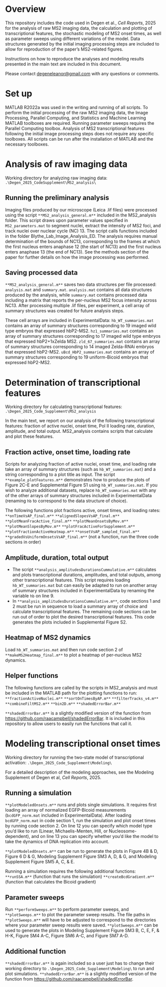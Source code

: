 # Overview
This repository includes the code used in Degen et al., _Cell Reports_, 2025 for the analysis of raw MS2 imaging data, the calculation and plotting of transcriptional features, the stochastic modeling of MS2 onset times, as well as parameter sweeps using different variations of the model. Data structures generated by the initial imaging processing steps are included to allow for reproduction of the paper’s MS2-related figures.
 
Instructions on how to reproduce the analyses and modeling results presented in the main text are included in this document.
 
Please contact degeneleanor@gmail.com with any questions or comments.
 
# Set up
MATLAB R2022a was used in the writing and running of all scripts. To perform the initial processing of the raw MS2 imaging data, the Image Processing, Parallel Computing, and Statistics and Machine Learning MATLAB toolboxes are required. Running parameter sweeps requires the Parallel Computing toolbox. Analysis of MS2 transcriptional features following the initial image processing steps does not require any specific toolboxes. All scripts can be run after the installation of MATLAB and the necessary toolboxes.
 
# Analysis of raw imaging data
Working directory for analyzing raw imaging data: `.\Degen_2025_CodeSupplement\MS2_analysis\`

## Running the preliminary analysis
Imaging files produced by our microscope (Leica .lif files) were processed using the script `**MS2_analysis_general.m**` included in the MS2_analysis folder. This script draws upon parameter values specified in `MS2_parameters.mat` to segment nuclei, extract the intensity of MS2 foci, and track nuclei over nuclear cycle (NC) 13. The script calls functions included in the folder Blythe_Lab_Image_Analysis_ED. The analysis requires manual determination of the bounds of NC13, corresponding to the frames at which the first nucleus enters anaphase 12 (the start of NC13) and the first nucleus enters anaphase 13 (the end of NC13). See the methods section of the paper for further details on how the image processing was performed.
 
## Saving processed data
`**MS2_analysis_general.m**` saves two data structures per file processed: `analysis.mat` and `summary.mat`. `analysis.mat` contains all data structures produced by the analysis, while `summary.mat` contains processed data including a matrix that reports the per-nucleus MS2 focus intensity across NC13. After processing multiple .lif files, per experiment, a cell array of summary structures was created for future analysis steps. 

These cell arrays are included in ExperimentalData:
`hb_WT_summaries.mat` contains an array of summary structures corresponding to 19 imaged wild type embryos that expressed hbP2-MS2.
`hz1_summaries.mat` contains an array of summary structures corresponding to 17 imaged wild type embryos that expressed hbP2+1xZelda MS2.
`zld_67_summaries.mat` contains an array of summary structures corresponding to 14 imaged Zelda-RNAi embryos that expressed hbP2-MS2.
 `uBcd_HbP2_summaries.mat` contains an array of summary structures corresponding to 19 uniform-Bicoid embryos that expressed hbP2-MS2.
 
# Determination of transcriptional features
Working directory for calculating transcriptional features: `.\Degen_2025_Code_Supplement\MS2_analysis`

In the main text, we report on our analysis of the following transcriptional features: fraction of active nuclei, onset time, Pol II loading rate, duration, amplitude, and total output. MS2_analysis contains scripts that calculate and plot these features.
 
## Fraction active, onset time, loading rate
Scripts for analyzing fraction of active nuclei, onset time, and loading rate take an array of summary structures (such as `hb_WT_summaries.mat`) and a string corresponding to a plot title as input. The script `**example_plotFeatures.m**` demonstrates how to produce the plots of Figure 2C-E and Supplemental Figure S1 using `hb_WT_summaries.mat`. If you wish to analyze additional datasets, replace `hb_WT_summaries.mat` with any of the other arrays of summary structures included in ExperimentalData (renaming `hb` to correspond to the data structure of choice).

The following functions plot fractions active, onset times, and loading rates:
`**onTimeVsAP_final.m**`
`**alignedSlopesVsAP_final.m**`
`**plotMeanFracActive_final.m**`
`**plotMeanOnsetsByMov.m**`
`**plotMeanSlopesByMov.m**`
`**plotFracActiveForSupplement.m**`
`**plotFractionActiveHeatmap.m**`
`**onsetVsAP_sampled_final.m**`
`**gradedVsUniformOnsetsVsAP_final.m**` (not a function, run the three code sections in order)
 
## Amplitude, duration, total output
- The script `**analysis_amplitudesDurationsCummulative.m**` calculates and plots transcriptional durations, amplitudes, and total outputs, among other transcriptional features. This script requires loading `hb_WT_summaries.mat` but can easily be adapted to run on another array of summary structures included in ExperimentalData by renaming the variable `hb` on line 9.
- In `**analysis_amplitudesDurationsCummulative.m**`, code sections 1 and 2 must be run in sequence to load a summary array of choice and calculate transcriptional features. The remaining code sections can be run out of order to plot the desired transcriptional features. This code generates the plots included in Supplemental Figure S2.

## Heatmap of MS2 dynamics
Load `hb_WT_summaries.mat` and then run code section 2 of `**makeMS2Heatmap_final.m**` to plot a heatmap of per-nucleus MS2 dynamics.

## Helper functions
The following functions are called by the scripts in MS2_analysis and must be included in the MATLAB path for the plotting functions to run:
`**fractionActiveNuclei.m**`
`**sortOnTimesByAP.m**`
`**filterTracks_v4.m**`
`**combineFiltMS2.m**`
`**bin2D.m**`
`**shadedErrorBar.m**`

`**shadedErrorBar.m**` is a slightly modified version of the function from https://github.com/raacampbell/shadedErrorBar. It is included in this repository to allow users to easily run the functions that call it.

# Modeling transcriptional onset times
Working directory for running the two-state model of transcriptional activation: `.\Degen_2025_Code_Supplement\Modeling\`

For a detailed description of the modeling approaches, see the Modeling Supplement of Degen et al, _Cell Reports_, 2025.

## Running a simulation
`**plotModeledOnsets.m**` runs and plots single simulations. It requires first loading an array of normalized EGFP-Bicoid measurements (`bcdGFP_norm.mat` included in ExperimentalData). After loading `bcdGFP_norm.mat` in code section 1, run the simulation and plot onset times by running code section 2. On line 12 you can specify which model type you’d like to run (Linear, Michaelis-Menten, Hill, or Nucleosome-dependent), and on line 13 you can specify whether you’d like the model to take the dynamics of DNA replication into account.

`**plotModeledOnsets.m**` can be run to generate the plots in Figure 4B & D, Figure 6 D & G, Modeling Supplement Figure SM3 A, D, & G, and Modeling Supplement Figure SM5 A, C, & E.

Running a simulation requires the following additional functions:
`**runSSA.m**` (function that runs the simulation)
`**createBcdGradient.m**` (function that calculates the Bicoid gradient)

## Parameter sweeps
Run `**performSweeps.m**` to perform parameter sweeps, and `**plotSweeps.m**` to plot the parameter sweep results. The file paths in `**plotSweeps.m**` will have to be adjusted to correspond to the directories where your parameter sweep results were saved. `**plotSweeps.m**` can be used to generate the plots in Modeling Supplement Figure SM3 B, C, E, F, & H-K, Figure SM4 A-C, Figure SM6 A-C, and Figure SM7 A-D.

## Additional function
`**shadedErrorBar.m**` is again included so a user just has to change their working directory to `.\Degen_2025_Code_Supplement\Modeling\` to run and plot simulations. `**shadedErrorBar.m**` is a slightly modified version of the function from https://github.com/raacampbell/shadedErrorBar.
